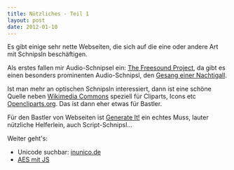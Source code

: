 ```yaml
---
title: Nützliches - Teil 1
layout: post
date: 2012-01-10
---
```


Es gibt einige sehr nette Webseiten, die sich auf die eine oder andere Art mit Schnipsln beschäftigen.

Als erstes fallen mir Audio-Schnipsel ein: [The Freesound Project](http://www.freesound.org/), 
da gibt es einen besonders prominenten Audio-Schnipsl, den [Gesang einer Nachtigall](http://www.freesound.org/samplesViewSingle.php?id=17185).

Ist man mehr an optischen Schnipsln interessiert, 
dann ist eine schöne Quelle neben [Wikimedia Commons](http://commons.wikimedia.org/wiki/Hauptseite) 
speziell für Cliparts, Icons etc [Opencliparts.org](http://www.opencliparts.org/). 
Das ist dann eher etwas für Bastler.

Für den Bastler von Webseiten ist [Generate It!](http://www.generateit.net/) ein echtes Muss, 
lauter nützliche Helferlein, auch Script-Schnipsl...

Weiter geht's:
* Unicode suchbar: [inunico.de](http://inunico.de)
* [AES mit JS](http://www.movable-type.co.uk/scripts/aes.html)
